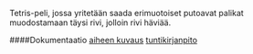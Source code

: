 Tetris-peli, jossa yritetään saada erimuotoiset putoavat palikat muodostamaan täysi rivi, jolloin rivi häviää.

####Dokumentaatio
[aiheen kuvaus](dokumentaatio/aiheenKuvausJaRakenne.md)
[tuntikirjanpito](dokumentaatio/tuntikirjanpito.md)
